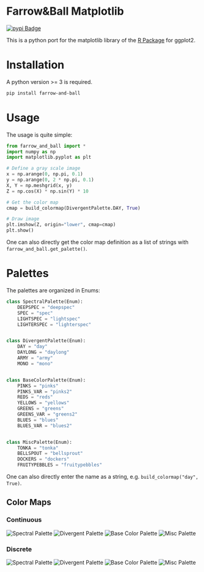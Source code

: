 # Farrow&Ball Matplotlib

[![pypi Badge](https://img.shields.io/badge/pypi-0.0.1-blue)](https://pypi.org/project/farrow-and-ball/)

This is a python port for the matplotlib library of the [R Package](https://github.com/km4htc/farrowandball) for ggplot2.

# Installation

A python version >= 3 is required.
```bash
pip install farrow-and-ball
```

# Usage

The usage is quite simple:

```python
from farrow_and_ball import *
import numpy as np
import matplotlib.pyplot as plt

# Define a gray scale image
x = np.arange(0, np.pi, 0.1)
y = np.arange(0, 2 * np.pi, 0.1)
X, Y = np.meshgrid(x, y)
Z = np.cos(X) * np.sin(Y) * 10

# Get the color map
cmap = build_colormap(DivergentPalette.DAY, True)

# Draw image
plt.imshow(Z, origin="lower", cmap=cmap)
plt.show()
```

One can also directly get the color map definition as a list of strings with `farrow_and_ball.get_palette()`.

# Palettes

The palettes are organized in Enums:

```python
class SpectralPalette(Enum):
    DEEPSPEC = "deepspec"
    SPEC = "spec"
    LIGHTSPEC = "lightspec"
    LIGHTERSPEC = "lighterspec"


class DivergentPalette(Enum):
    DAY = "day"
    DAYLONG = "daylong"
    ARMY = "army"
    MONO = "mono"


class BaseColorPalette(Enum):
    PINKS = "pinks"
    PINKS_VAR = "pinks2"
    REDS = "reds"
    YELLOWS = "yellows"
    GREENS = "greens"
    GREENS_VAR = "greens2"
    BLUES = "blues"
    BLUES_VAR = "blues2"


class MiscPalette(Enum):
    TONKA = "tonka"
    BELLSPOUT = "bellsprout"
    DOCKERS = "dockers"
    FRUITYPEBBLES = "fruitypebbles"
```

One can also directly enter the name as a string, e.g. `build_colormap("day", True)`.

## Color Maps

### Continuous
![Spectral Palette](https://github.com/vork/farrowandball/raw/master/images/continuous/SpectralPalette.png)
![Divergent Palette](https://github.com/vork/farrowandball/raw/master/images/continuous/DivergentPalette.png)
![Base Color Palette](https://github.com/vork/farrowandball/raw/master/images/continuous/BaseColorPalette.png)
![Misc Palette](https://github.com/vork/farrowandball/raw/master/images/continuous/MiscPalette.png)

### Discrete
![Spectral Palette](https://github.com/vork/farrowandball/raw/master/images/discrete/SpectralPalette.png)
![Divergent Palette](https://github.com/vork/farrowandball/raw/master/images/discrete/DivergentPalette.png)
![Base Color Palette](https://github.com/vork/farrowandball/raw/master/images/discrete/BaseColorPalette.png)
![Misc Palette](https://github.com/vork/farrowandball/raw/master/images/discrete/MiscPalette.png)